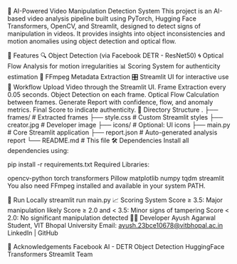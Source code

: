 🎥 AI-Powered Video Manipulation Detection System
This project is an AI-based video analysis pipeline built using PyTorch, Hugging Face Transformers, OpenCV, and Streamlit, designed to detect signs of manipulation in videos. It provides insights into object inconsistencies and motion anomalies using object detection and optical flow.

🚀 Features
🔍 Object Detection (via Facebook DETR - ResNet50)
🌀 Optical Flow Analysis for motion irregularities
📊 Scoring System for authenticity estimation
📁 FFmpeg Metadata Extraction
🎛 Streamlit UI for interactive use
🧠 Workflow
Upload Video through the Streamlit UI.
Frame Extraction every 0.05 seconds.
Object Detection on each frame.
Optical Flow Calculation between frames.
Generate Report with confidence, flow, and anomaly metrics.
Final Score to indicate authenticity.
📁 Directory Structure
.
├── frames/                 # Extracted frames
├── style.css              # Custom Streamlit styles
├── creator.jpg            # Developer image
├── icons/                 # Optional: UI icons
├── main.py                # Core Streamlit application
├── report.json            # Auto-generated analysis report
└── README.md              # This file
🛠 Dependencies
Install all dependencies using:

pip install -r requirements.txt
Required Libraries:

opencv-python
torch
transformers
Pillow
matplotlib
numpy
tqdm
streamlit
You also need FFmpeg installed and available in your system PATH.

🧪 Run Locally
streamlit run main.py
📈 Scoring System
Score ≥ 3.5: Major manipulation likely
Score ≥ 2.0 and < 3.5: Minor signs of tampering
Score < 2.0: No significant manipulation detected
👨‍💻 Developer
Ayush Agarwal
Student, VIT Bhopal University
Email: ayush.23bce10678@vitbhopal.ac.in
LinkedIn | GitHub

🧠 Acknowledgements
Facebook AI - DETR Object Detection
HuggingFace Transformers
Streamlit Team
